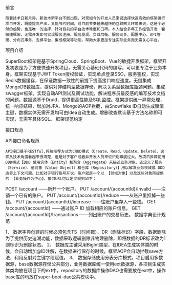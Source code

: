 前言

	随着技术日新月异，新技术新平台不断出现，对现如今的开发人员来说选择快速高效的框架进行项目开发，既能提高产出，又能节约时间。对目前节奏越来越快的互联网大环境来说，这是个必然的趋势，也是唯一的选择，针对目前的平台技术难度和口碑。本人结合多年工作经验开发一套敏捷框架，无需开发即可实现服务注册、服务发现、负载均衡、服务网关、配置中心、API管理、分布式事务、支撑平台、集成框架等功能，帮助大家更加专注实际业务而无需关心平台。

项目介绍

SuperBoot框架是基于SpringCloud、SpringBoot、Vue的敏捷开发框架，框架开发初衷是为了方便快速开发项目，无需关心基础代码的编写，可以更专注于业务本身。框架实现基于JWT Token授权验证，实现单点登录SSO，服务鉴权，实现Redis数据缓存，在保证数据一致性的前提下提高接口响应速度。无缝集成MongoDB数据库，提供对非结构型数据存储，解决关系型数据库瓶颈问题。集成swagger框架，实现自动API测试及调试功能，解决程序员最反感的编写技术文档的问题。数据源基于Druid，提供更高性能及SQL监控。框架提供统一异常处理，统一响应结果，增加对JPA、Mongo的AOP拦截，由Snowflake ID自动生成赋值主键，数据实体无需开发均可由Idea自动生成。增删改查默认基于方法名称即可实现，无需写具体SQL。
框架规范约定

接口规范

API接口命名规范

	API接口基于RESTful,传统推荐方式为CRUD模式（Create、Read、Update、Delete），这样从技术角度看起来很清楚，但是对于客户或者非开发人员来说识别难度过大，故项目推荐使用DDD模式【DDD 使用实体（Entity）和聚合（Aggregate）来描述业务对象，还定义了服务（Service）、值对象（Value Object）和仓库（Repository）】用以解决业务领域或 DDD 边界上下文问题。比如对于银行账号开说，账户就是一个以 【领域对象】以及这些对象所提供的 【业务操作为中心】。接口URL可以定义规则如下：
POST /account ——新开一个账户。
PUT /account/{accountId}/Invalid ——注销一个已有的账户。
PUT /account/{accountId}/reduce ——从账户里扣掉一些钱。
PUT /account/{accountId}/increase ——往账户里存入一些钱。
GET /account/{accountId} ——通过账户 ID 加载相应的账户信息。
GET /account/{accountId}/transactions ——列出账户的交易历史。
数据字典设计规范

1、	    数据字典创建的时候必须包含TS（时间戳）、DR（删除标识）字段，数据删除为了提供历史追溯功能，数据采取逻辑删除非物理删除，即将数据的DR标识改为1则标识为删除状态。
2、	    数据库主键采用BigInt类型，在IDEA生成实体类的时候，会自动增加@ID注解，在数据进行保存的时候，框架AOP会自动拦截save方法，利用反射对主键字段赋值。
3、	    数据存储使用分表分库模式，项目启用多数据源，base数据源存储公共部分，业务数据库统一使用ext数据源，各项目生成实体类均放在项目下的ext中，repository的数据库操作DAO也需要放在ext中，操作base库的均放在super-boot-dao公共模块中。
